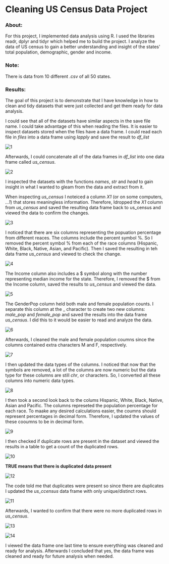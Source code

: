 # Cleaning US Census Data Project
### About: 

For this project, I implemented data analysis using R. I used the libraries readr, dplyr and tidyr which helped me to build the project. I analyze the data of US census to gain a better understanding and insight of the states' total population, demographic, gender and income.
 
### Note:

There is data from 10 different .csv of all 50 states.

### Results:

The goal of this project is to demonstrate that I have knowledge in how to clean and tidy datasets that were just collected and get them ready for data analysis.

I could see that all of the datasets have similar aspects in the save file name. I could take advantage of this when reading the files. It is easier to inspect datasets stored when the files have a data frame. I could read each file in *files* into a data frame using *lapply* and save the result to *df_list* 

![1](https://user-images.githubusercontent.com/89553126/135869606-92b835ae-ce11-4858-a059-b7fac4770543.PNG)

Afterwards, I could concatenate all of the data frames in *df_list* into one data frame called *us_census*.

![2](https://user-images.githubusercontent.com/89553126/135870828-8913b8e6-60ae-46f7-b9d8-afc5d4caec45.PNG)

I inspected the datasets with the functions *names*, *str* and *head* to gain insight in what I wanted to gleam from the data and extract from it.

When inspecting *us_census* I noteiced a column *X1* (or on some computers, *...1*) that stores meaningless information. Therefore,  Idropped the *X1* column from *us_census* and saved the resulting data frame back to us_census and viewed the data to confirm the changes.

![3](https://user-images.githubusercontent.com/89553126/135871960-a54ab496-c8a0-421c-b05a-8689ca9e037e.PNG)

I noticed that there are six columns representing the popuation percentage from different reaces. The columns include the percent symbol %. So I removed the percent symbol % from each of the race columns (Hispanic, White, Black, Native, Asian, and Pacific). Then I saved the resulting in teh data frame *us_census* and viewed to check the change.

![4](https://user-images.githubusercontent.com/89553126/135872559-549e6830-7af4-4951-b59d-ce989dd80120.PNG)

The Income column also includes a $ symbol along with the number representing median income for the state. Therefore, I removed the $ from the Income column, saved the results to *us_census* and viewed the data.

![5](https://user-images.githubusercontent.com/89553126/135874590-5857c886-00c0-48ea-be23-3f63987e867a.PNG)

The GenderPop column held both male and female population counts. I separate this column at the _ character to create two new columns: *male_pop* and *female_pop* and saved the results into the data frame *us_census*. I did this to it would be easier to read and analyze the data.


![6](https://user-images.githubusercontent.com/89553126/135874919-7b785203-1fd6-4cbf-9e23-a667c2b71de2.PNG)

Afterwards, I cleaned the male and female population coumns since the columns contained extra characters M and F, respectively.

![7](https://user-images.githubusercontent.com/89553126/135875163-5bfade5f-b457-42ca-9260-54416ff06325.PNG)

I then updated the data types of the columns. I noticed that now that the symbols are removed, a lot of the columns are now numeric but the data type for these columns are still *chr*, or characters. So, I converted all these columns into numeric data types.

![8](https://user-images.githubusercontent.com/89553126/135875688-a1a432aa-1e51-4a32-b215-f30ab2be5728.PNG)

I then took a second look back to the colums Hispanic, White, Black, Native, Asian and Pacific. The columns represeted the population percentage for each race. To maake any desired calculations easier, the coumns should represent percentages in decimal form. Therefore, I updated the values of these cooumns to be in decimal form.

![9](https://user-images.githubusercontent.com/89553126/135876127-657ea070-e646-4aed-bfd8-324058bb1e52.PNG)

I then checked if duplicate rows are present in the dataset and viewed the results in a table to get a count of the duplicated rows.

![10](https://user-images.githubusercontent.com/89553126/135876510-db54bb62-562f-4c7e-8e8b-9e2d411a044c.PNG)

**TRUE means that there is duplicated data present**

![12](https://user-images.githubusercontent.com/89553126/135877016-536bdb29-2e1f-4aa4-99ba-c278b6748746.PNG)

The code told me that duplicates were present so since there are duplicates I updated the *us_ccensus* data frame with only unique/distinct rows.

![11](https://user-images.githubusercontent.com/89553126/135876749-78154b18-5dfd-4c96-8789-02a64410e594.PNG)

Afterwards, I wanted to confirm that there were no more duplicated rows in *us_census*.

![13](https://user-images.githubusercontent.com/89553126/135877350-8abb695f-e42d-400e-bc98-a66bc741d186.PNG)

![14](https://user-images.githubusercontent.com/89553126/135877430-f8df35e8-2e8f-4270-8079-8f688fd0252c.PNG)

I viewed the data frame one last time to ensure everything was cleaned and ready for analysis. Afterwards I concluded that yes, the data frame was cleaned and ready for future analysis when needed.
